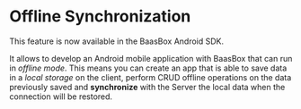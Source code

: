 # Offline Synchronization

This feature is now available in the BaasBox Android SDK.

It allows to develop an Android mobile application with BaasBox that can run in *offline mode*.
This means you can create an app that is able to save data in a *local storage* on the client, perform CRUD offline operations on the data previously saved and **synchronize** with the Server the local data when the connection will be restored.
